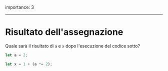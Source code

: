 importance: 3

---

# Risultato dell'assegnazione

Quale sarà il risultato di `a` e `x` dopo l'esecuzione del codice sotto?

```js
let a = 2;

let x = 1 + (a *= 2);
```

